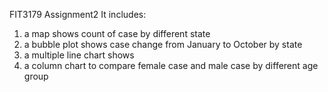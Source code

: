 FIT3179 Assignment2
It includes:
1. a map shows count of case by different state
2. a bubble plot shows case change from January to October by state
3. a multiple line chart shows
4. a column chart to compare female case and male case by different age group
